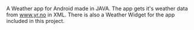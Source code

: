 A Weather app for Android made in JAVA. The app gets it's weather data from www.yr.no in XML.
There is also a Weather Widget for the app included in this project.